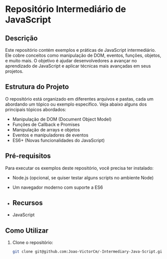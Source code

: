 # Repositório Intermediário de JavaScript

## Descrição
Este repositório contém exemplos e práticas de JavaScript intermediário. Ele cobre conceitos como manipulação de DOM, eventos, funções, objetos, e muito mais. O objetivo é ajudar desenvolvedores a avançar no aprendizado de JavaScript e aplicar técnicas mais avançadas em seus projetos.

## Estrutura do Projeto
O repositório está organizado em diferentes arquivos e pastas, cada um abordando um tópico ou exemplo específico. Veja abaixo alguns dos principais tópicos abordados:

- Manipulação de DOM (Document Object Model)
- Funções de Callback e Promises
- Manipulação de arrays e objetos
- Eventos e manipuladores de eventos
- ES6+ (Novas funcionalidades do JavaScript)

## Pré-requisitos
Para executar os exemplos deste repositório, você precisa ter instalado:

- Node.js (opcional, se quiser testar alguns scripts no ambiente Node)
- Um navegador moderno com suporte a ES6

- ## Recursos
- JavaScript

## Como Utilizar
1. Clone o repositório:
   ```bash
   git clone git@github.com:Joao-VictorCm/-Intermediary-Java-Script.git

